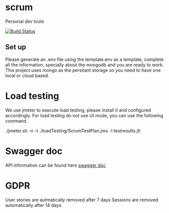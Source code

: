 # scrum

Personal dev tools

[![Build Status](https://travis-ci.com/carlospatinos/scrum.svg?branch=main)](https://travis-ci.com/carlospatinos/scrum)

## Set up

Please generate an .env file using the template.env as a template, complete all the information, specially about the mongodb and you are ready to work. This project uses mongo as the persitant storage so you need to have one local or cloud based.


# Load testing 

We use jmeter to execute load testing, please install it and configured accordingly. For load testing do not use UI mode, you can use the following command. 

./jmeter.sh -n -t ./loadTesting/ScrumTestPlan.jmx -l testresults.jtl

# Swagger doc

API information can be found here [swagger doc](./doc/scrum.yaml)

# GDPR

User stories are autmatically removed after 7 days
Sessions are removed automatically after 14 days